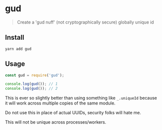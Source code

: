 # gud

> Create a 'gud nuff' \(not cryptographically secure\) globally unique id

## Install

```text
yarn add gud
```

## Usage

```javascript
const gud = require('gud');

console.log(gud()); // 1
console.log(gud()); // 2
```

This is ever so slightly better than using something like `_.uniqueId` because it will work across multiple copies of the same module.

Do not use this in place of actual UUIDs, security folks will hate me.

This will not be unique across processes/workers.

